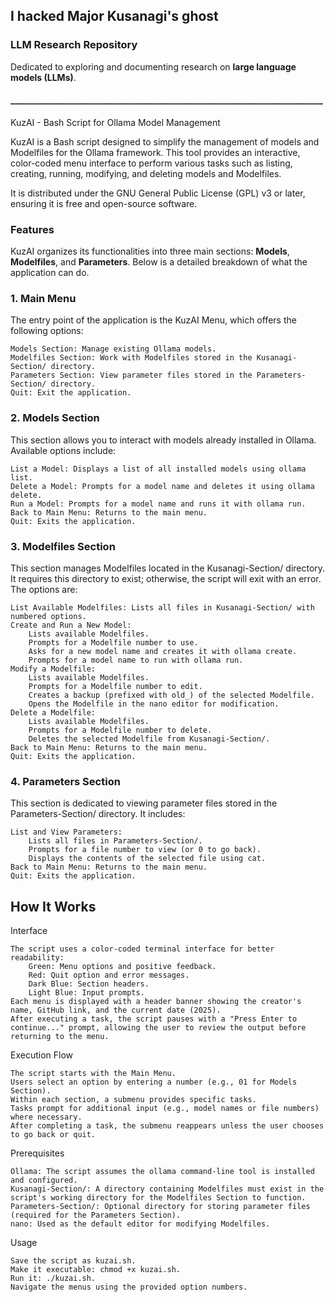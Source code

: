 ## I hacked Major Kusanagi's ghost

### LLM Research Repository

Dedicated to exploring and documenting research on **large language models (LLMs)**. 


####  ___________________________________________________________________________

KuzAI - Bash Script for Ollama Model Management

KuzAI is a Bash script designed to simplify the management of models and Modelfiles for the Ollama framework. 
This tool provides an interactive, color-coded menu interface to perform various tasks such as listing, creating, running, modifying, and deleting models and Modelfiles. 

It is distributed under the GNU General Public License (GPL) v3 or later, ensuring it is free and open-source software.

### Features

KuzAI organizes its functionalities into three main sections: **Models**, **Modelfiles**, and **Parameters**.
Below is a detailed breakdown of what the application can do.

### 1. Main Menu

The entry point of the application is the KuzAI Menu, which offers the following options:

    Models Section: Manage existing Ollama models.
    Modelfiles Section: Work with Modelfiles stored in the Kusanagi-Section/ directory.
    Parameters Section: View parameter files stored in the Parameters-Section/ directory.
    Quit: Exit the application.

### 2. Models Section

This section allows you to interact with models already installed in Ollama. Available options include:

    List a Model: Displays a list of all installed models using ollama list.
    Delete a Model: Prompts for a model name and deletes it using ollama delete.
    Run a Model: Prompts for a model name and runs it with ollama run.
    Back to Main Menu: Returns to the main menu.
    Quit: Exits the application.

### 3. Modelfiles Section

This section manages Modelfiles located in the Kusanagi-Section/ directory. It requires this directory to exist; otherwise, the script will exit with an error. 
The options are:

    List Available Modelfiles: Lists all files in Kusanagi-Section/ with numbered options.
    Create and Run a New Model:
        Lists available Modelfiles.
        Prompts for a Modelfile number to use.
        Asks for a new model name and creates it with ollama create.
        Prompts for a model name to run with ollama run.
    Modify a Modelfile:
        Lists available Modelfiles.
        Prompts for a Modelfile number to edit.
        Creates a backup (prefixed with old_) of the selected Modelfile.
        Opens the Modelfile in the nano editor for modification.
    Delete a Modelfile:
        Lists available Modelfiles.
        Prompts for a Modelfile number to delete.
        Deletes the selected Modelfile from Kusanagi-Section/.
    Back to Main Menu: Returns to the main menu.
    Quit: Exits the application.

### 4. Parameters Section

This section is dedicated to viewing parameter files stored in the Parameters-Section/ directory. It includes:

    List and View Parameters:
        Lists all files in Parameters-Section/.
        Prompts for a file number to view (or 0 to go back).
        Displays the contents of the selected file using cat.
    Back to Main Menu: Returns to the main menu.
    Quit: Exits the application.

## How It Works

Interface

    The script uses a color-coded terminal interface for better readability:
        Green: Menu options and positive feedback.
        Red: Quit option and error messages.
        Dark Blue: Section headers.
        Light Blue: Input prompts.
    Each menu is displayed with a header banner showing the creator's name, GitHub link, and the current date (2025).
    After executing a task, the script pauses with a "Press Enter to continue..." prompt, allowing the user to review the output before returning to the menu.

Execution Flow

    The script starts with the Main Menu.
    Users select an option by entering a number (e.g., 01 for Models Section).
    Within each section, a submenu provides specific tasks.
    Tasks prompt for additional input (e.g., model names or file numbers) where necessary.
    After completing a task, the submenu reappears unless the user chooses to go back or quit.

Prerequisites

    Ollama: The script assumes the ollama command-line tool is installed and configured.
    Kusanagi-Section/: A directory containing Modelfiles must exist in the script's working directory for the Modelfiles Section to function.
    Parameters-Section/: Optional directory for storing parameter files (required for the Parameters Section).
    nano: Used as the default editor for modifying Modelfiles.

Usage

    Save the script as kuzai.sh.
    Make it executable: chmod +x kuzai.sh.
    Run it: ./kuzai.sh.
    Navigate the menus using the provided option numbers.

